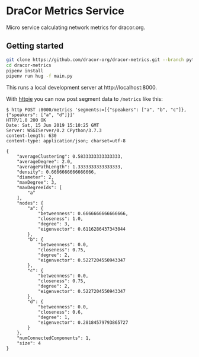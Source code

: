 # DraCor Metrics Service

Micro service calculating network metrics for dracor.org.

## Getting started

```bash
git clone https://github.com/dracor-org/dracor-metrics.git --branch python
cd dracor-metrics
pipenv install
pipenv run hug -f main.py
```

This runs a local development server at http://localhost:8000.

With [httpie](https://httpie.org) you can now post segment data to `/metrics`
like this:

```
$ http POST :8000/metrics 'segments:=[{"speakers": ["a", "b", "c"]}, {"speakers": ["a", "d"]}]'
HTTP/1.0 200 OK
Date: Sat, 15 Jun 2019 15:10:25 GMT
Server: WSGIServer/0.2 CPython/3.7.3
content-length: 630
content-type: application/json; charset=utf-8

{
    "averageClustering": 0.5833333333333333,
    "averageDegree": 2.0,
    "averagePathLength": 1.3333333333333333,
    "density": 0.6666666666666666,
    "diameter": 2,
    "maxDegree": 3,
    "maxDegreeIds": [
        "a"
    ],
    "nodes": {
        "a": {
            "betweenness": 0.6666666666666666,
            "closeness": 1.0,
            "degree": 3,
            "eigenvector": 0.6116286437343044
        },
        "b": {
            "betweenness": 0.0,
            "closeness": 0.75,
            "degree": 2,
            "eigenvector": 0.5227204550943347
        },
        "c": {
            "betweenness": 0.0,
            "closeness": 0.75,
            "degree": 2,
            "eigenvector": 0.5227204550943347
        },
        "d": {
            "betweenness": 0.0,
            "closeness": 0.6,
            "degree": 1,
            "eigenvector": 0.28184579793865727
        }
    },
    "numConnectedComponents": 1,
    "size": 4
}
```
